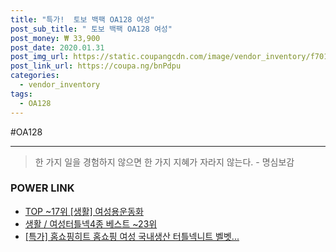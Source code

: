 ```yaml
--- 
title: "특가!  토보 백팩 OA128 여성" 
post_sub_title: " 토보 백팩 OA128 여성" 
post_money: ₩ 33,900 
post_date: 2020.01.31 
post_img_url: https://static.coupangcdn.com/image/vendor_inventory/f701/fc29c8ecbc32cecea9b180afb9e158dd752c06eeb87c6fc69a5519e09a8c.jpg 
post_link_url: https://coupa.ng/bnPdpu 
categories: 
  - vendor_inventory 
tags: 
  - OA128 
--- 
```

  #OA128 
<hr> 

> 한 가지 일을 경험하지 않으면 한 가지 지혜가 자라지 않는다. - 명심보감 


### POWER LINK

* <a href="https://blog.naver.com/an0733/221790001254" target="_blank"> TOP ~17위 [생활] 여성용운동화</a>
* <a href="https://blog.naver.com/santokki14/221786133664" target="_blank">생활 / 여성터틀넥4종 베스트 ~23위</a>
* <a href="https://blog.naver.com/sakai111/221786308640" target="_blank">[특가] 홈쇼핑히트 홈쇼핑 여성 국내생산 터틀넥니트 벨벳...</a>
